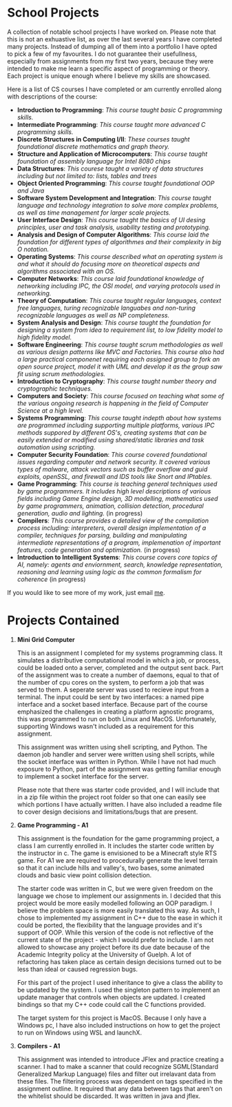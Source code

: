 # School Projects
A collection of notable school projects I have worked on. Please note that this is not an exhuastive list,
as over the last several years I have completed many projects. Instead of dumping all of them into a portfolio
I have opted to pick a few of my favourites. I do not guarantee their usefullness, especially from assignments
from my first two years, because they were intended to make me learn a specific aspect of programming or theory. 
Each project is unique enough where I believe my skills are showcased. 

Here is a list of CS courses I have completed or am currently enrolled along with descriptions of the course:
 
 - **Introduction to Programming**: *This course taught basic C programming skills.*
 - **Intermediate Programming**: *This course taught more advanced C programming skills.*
 - **Discrete Structures in Computing I/II**: *These courses taught foundational discrete mathematics and graph theory.*
 - **Structure and Application of Microcomputers**: *This course taught foundation of assembly language for Intel 8080 chips* 
 - **Data Structures**: *This courese taught a variety of data structures including but not limited to: lists, tables and trees*
 - **Object Oriented Programming**: *This course taught foundational OOP and Java*
 - **Software System Development and Integration**: *This course taught language and technology integration to solve more complex problems, as well as time management for larger scale projects.* 
 - **User Interface Design**: *This course taught the basics of UI desing principles, user and task analysis, usability testing and prototyping.*
 - **Analysis and Design of Computer Algorithms**: *This course laid the foundation for different types of algorithmes and their complexity in big O notation.*
 - **Operating Systems**: *This course described what an operating system is and what it should do focusing more on theoretical aspects and algorithms associated with an OS.*
 - **Computer Networks**: *This course laid foundational knowledge of networking including IPC, the OSI model, and varying protocols used in networking.*
 - **Theory of Computation**: *This course taught regular languages, context free languages, turing recognizable languabes and non-turing recognizable languages as well as NP completeness.*
 - **System Analysis and Design**: *This course taught the foundation for designing a system from idea to requirement list, to low fidelity model to high fidelity model.*
 - **Software Engineering**: *This course taught scrum methodologies as well as various design patterns like MVC and Factories. This course also had a large practical componenet requiring each assigned group to fork an open source project, model it with UML and develop it as the group saw fit using scrum methodologies.*
 - **Introduction to Cryptography**: *This course taught number theory and cryptographic techniques.*
 - **Computers and Society**: *This course focused on teaching what some of the various ongoing research is happening in the field of Computer Science at a high level.*
 - **Systems Programming**: *This course taught indepth about how systems are programmed including supporting multiple platforms, various IPC methods suppored by different OS's, creating systems that can be easily extended or modified using shared/static libraries and task automation using scripting.*
 - **Computer Security Foundation**: *This course covered foundational issues regarding computer and network security. It covered various types of malware, attack vectors such as buffer overflow and guid exploits, openSSL, and firewall and IDS tools like Snort and IPtables.* 
 - **Game Programming**: *This course is teaching general techniques used by game programmers. It includes high level descriptions of various fields including Game Engine design, 3D modelling, mathematics used by game programmers, animation, collision detection, procedural generation, audio and lighting.* (in progress)
 - **Compilers**: *This course provides a detailed view of the compilation process including: interpreters, overall design implementation of a compiler, techniques for parsing, building and manipulating intermediate representations of a program, implemenation of important features, code generation and optimization.* (in progress)
 - **Introduction to Intelligent Systems**:  *This course covers core topics of AI, namely: agents and enviornment, search, knowledge representation, reasoning and learning using logic as the common formalism for coherence* (in progress)

If you would like to see more of my work, just email [me](mailto:bunt.joshua@gmail.com).  


# Projects Contained
1. **Mini Grid Computer**  

    This is an assignment I completed for my systems programming class. It simulates a distributive computational model
    in which a job, or process, could be loaded onto a server, completed and the output sent back. Part of the
    assignment was to create a number of daemons, equal to that of the number of cpu cores on the system, to perform a
    job that was served to them. A seperate server was used to recieve input from a terminal. The input could be sent by
    two interfaces: a named pipe interface and a socket based interface. Because part of the course emphasized the
    challenges in creating a platform agnostic programs, this was programmed to run on both Linux and MacOS.
    Unfortunately, supporting Windows wasn't included as a requirement for this assignment. 

    This assignment was written using shell scripting, and Python. The daemon job handler and server were written using
    shell scripts, while the socket interface was written in Python. While I have not had much exposure to Python, part
    of the assignment was getting familiar enough to implement a socket interface for the server. 

    Please note that there was starter code provided, and I will include that in a zip file within the project root
    folder so that one can easily see which portions I have actually written. I have also included a readme file to 
    cover design decisions and limitations/bugs that are present. 
    
2. **Game Programming - A1**  

    This assignment is the foundation for the game programming project, a class I am currently enrolled in.
    It includes the starter code written by the instructor in c. The game is envisioned to be a Minecraft style RTS
    game. For A1 we are required to procedurally generate the level terrain so that it can include hills and valley's,
    two bases, some animated clouds and basic view point collision detection. 

    The starter code was written in C, but we were given freedom on the language we chose to implement our assignments
    in. I decided that this project would be more easily modelled following an OOP paradigm. I believe the problem space
    is more easily translated this way. As such, I chose to implemented my assignment in C++ due to the ease in which it
    could be ported, the flexibility that the language provides and it's support of OOP. While this version of the code 
    is not reflective of the current state of the project - which I would prefer to include. I am not allowed to
    showcase any project before its due date because of the Academic Integrity policy at the University of Guelph. A lot
    of refactoring has taken place as certain design decisions turned out to be less than ideal or caused regression 
    bugs.

    For this part of the project I used inheritance to give a class the ability to be updated by the system. I used the
    singleton pattern to implement an update manager that controls when objects are updated. I created bindings so that
    my C++ code could call the C functions provided.

    The target system for this project is MacOS. Because I only have a Windows pc, I have also included instructions on 
    how to get the project to run on Windows using WSL and launchX. 
    
3. **Compilers - A1**  

    This assignment was intended to introduce JFlex and practice creating a scanner. I had to make a scanner that could
    recognize SGML(Standard Generalized Markup Language) files and filter out irrelavant data from these files. The 
    filtering process was dependent on tags specified in the assignment outline. It required that any data between tags
    that aren't on the whitelist should be discarded. It was written in java and jflex.   